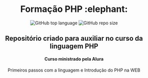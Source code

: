 <h1 align = "center">Formação PHP :elephant: </h1>
<p align = "center"> <img alt="GitHub top language" src="https://img.shields.io/github/languages/top/carolfons/formacao-php">
  <img alt="GitHub repo size" src="https://img.shields.io/github/repo-size/carolfons/formacao-php?color=red"></p>
<h2 align = "center">Repositório criado para auxiliar no curso da linguagem PHP</h2>
<h4 align = "center"> Curso ministrado pela Alura </h4>

<p align = "center"> Primeiros passos com a linguagem e Introdução do PHP na WEB </p>
